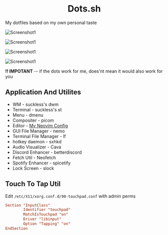 <div align="center">

# Dots.sh

</div>

My dotfiles based on my own personal taste

![Screenshot1](https://raw.githubusercontent.com/dark-Jedi2108/dots.sh/main/.github/screenshots/n1.png)

![Screenshot1](https://raw.githubusercontent.com/dark-Jedi2108/dots.sh/main/.github/screenshots/n2.png)

![Screenshot1](https://raw.githubusercontent.com/dark-Jedi2108/dots.sh/main/.github/screenshots/n3.png)

![Screenshot1](https://raw.githubusercontent.com/dark-Jedi2108/dots.sh/main/.github/screenshots/n4.png)


**!! IMPOTANT** -- if the dots work for me, does'nt mean it would also work for you

## Application And Utilites
+ WM - suckless's dwm
+ Terminal - suckless's st
+ Menu - dmenu
+ Compositer - picom
+ Editor - [My Neovim Config](https://github.com/dark-Jedi2108/nvide)
+ GUI File Manager - nemo
+ Terminal File Manager - lf
+ hotkey daemon - sxhkd
+ Audio Visualizer - Cava
+ Discord Enhancer - betterdiscord
+ Fetch Util - Neofetch
+ Spotify Enhancer - spicetify
+ Lock Screen - slock

## Touch To Tap Util

Edit `/etc/X11/xorg.conf.d/90-touchpad.conf` with admin perms

```conf
Section "InputClass"
        Identifier "touchpad"
        MatchIsTouchpad "on"
        Driver "libinput"
        Option "Tapping" "on"
EndSection
```
